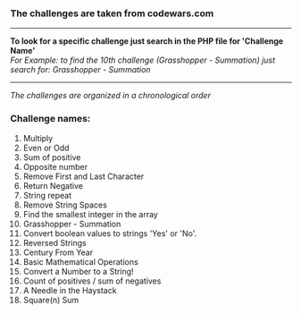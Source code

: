 ### The challenges are taken from codewars.com
***
**To look for a specific challenge just search in the PHP file for 'Challenge Name'**  
_For Example: to find the 10th challenge (Grasshopper - Summation) just search for: Grasshopper - Summation_
***
_The challenges are organized in a chronological order_

### Challenge names:
1. Multiply
2. Even or Odd
3. Sum of positive
4. Opposite number
5. Remove First and Last Character
6. Return Negative
7. String repeat
8. Remove String Spaces
9. Find the smallest integer in the array
10. Grasshopper - Summation
11. Convert boolean values to strings 'Yes' or 'No'.
12. Reversed Strings
13. Century From Year
14. Basic Mathematical Operations
15. Convert a Number to a String!
16. Count of positives / sum of negatives
17. A Needle in the Haystack
18. Square(n) Sum
